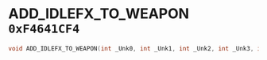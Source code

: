 # ADD_IDLEFX_TO_WEAPON `0xF4641CF4`

```cpp
void ADD_IDLEFX_TO_WEAPON(int _Unk0, int _Unk1, int _Unk2, int _Unk3, int _Unk4);
```